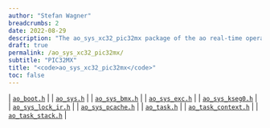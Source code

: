 ```yaml
---
author: "Stefan Wagner"
breadcrumbs: 2
date: 2022-08-29
description: "The ao_sys_xc32_pic32mx package of the ao real-time operating system."
draft: true
permalink: /ao_sys_xc32_pic32mx/ 
subtitle: "PIC32MX"
title: "<code>ao_sys_xc32_pic32mx</code>"
toc: false
---
```


| [`ao_boot.h`](ao_boot.h.md) |
| [`ao_sys.h`](ao_sys.h.md) |
| [`ao_sys_bmx.h`](ao_sys_bmx.h.md) |
| [`ao_sys_exc.h`](ao_sys_exc.h.md) |
| [`ao_sys_kseg0.h`](ao_sys_kseg0.h.md) |
| [`ao_sys_lock_ir.h`](ao_sys_lock_ir.h.md) |
| [`ao_sys_pcache.h`](ao_sys_pcache.h.md) |
| [`ao_task.h`](ao_task.h.md) |
| [`ao_task_context.h`](ao_task_context.h.md) |
| [`ao_task_stack.h`](ao_task_stack.h.md) |
